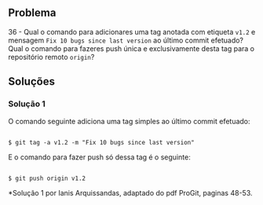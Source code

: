 ## Problema

36 - Qual o comando para adicionares uma tag anotada com etiqueta `v1.2` e mensagem `Fix 10 bugs since last version` ao último commit efetuado? 
Qual o comando para fazeres push única e exclusivamente desta tag para o repositório remoto `origin`?

## Soluções 

### Solução 1

O comando seguinte adiciona uma tag simples ao último commit efetuado:

```

$ git tag -a v1.2 -m "Fix 10 bugs since last version"
```

E o comando para fazer push só dessa tag é o seguinte:

```

$ git push origin v1.2
```



*Solução 1 por Ianis Arquissandas, adaptado do pdf ProGit, paginas 48-53.